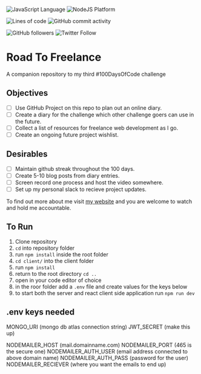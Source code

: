 ![JavaScript Language](https://img.shields.io/badge/language-JavaScript-F7DF1E.svg?logo=JavaScript&color=%23ffcc66&style=for-the-badge)
![NodeJS Platform](https://img.shields.io/badge/platform-NodeJS-339933.svg?logo=Node.js&color=%23ffcc66&style=for-the-badge)

![Lines of code](https://img.shields.io/tokei/lines/github/affirmedvisionary/road-to-freelance?color=%23ffcc66&style=for-the-badge)
![GitHub commit activity](https://img.shields.io/github/commit-activity/w/affirmedvisionary/road-to-freelance?color=%23ffcc66&style=for-the-badge)

![GitHub followers](https://img.shields.io/github/followers/affirmedvisionary?color=%23ffcc66&style=for-the-badge)
![Twitter Follow](https://img.shields.io/twitter/follow/affirmedvision?color=%23ffcc66&style=for-the-badge)

# Road To Freelance

A companion repository to my third #100DaysOfCode challenge

## Objectives

- [ ] Use GitHub Project on this repo to plan out an online diary.
- [ ] Create a diary for the challenge which other challenge goers can use in the future.
- [ ] Collect a list of resources for freelance web development as I go.
- [ ] Create an ongoing future project wishlist.

## Desirables

- [ ] Maintain github streak throughout the 100 days.
- [ ] Create 5-10 blog posts from diary entries.
- [ ] Screen record one process and host the video somewhere.
- [ ] Set up my personal slack to recieve project updates.

To find out more about me visit [my website](https://affirmedvisionary.com) and you are welcome to watch and hold me accountable.

## To Run

1. Clone repository
2. `cd` into repository folder
3. run `npm install` inside the root folder
4. `cd client/` into the client folder
5. run `npm install`
6. return to the root directory `cd ..`
7. open in your code editor of choice
8. in the roor folder add a `.env` file and create values for the keys below
9. to start both the server and react client side application run `npm run dev`

## .env keys needed

MONGO_URI (mongo db atlas connection string)
JWT_SECRET (make this up)

NODEMAILER_HOST (mail.domainname.com)
NODEMAILER_PORT (465 is the secure one)
NODEMAILER_AUTH_USER (email address connected to above domain name)
NODEMAILER_AUTH_PASS (password for the user)
NODEMAILER_RECIEVER (where you want the emails to end up)
